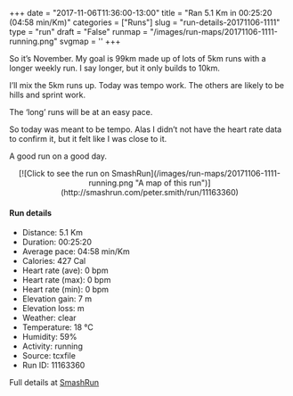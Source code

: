 +++
date = "2017-11-06T11:36:00-13:00"
title = "Ran 5.1 Km in 00:25:20 (04:58 min/Km)"
categories = ["Runs"]
slug = "run-details-20171106-1111"
type = "run"
draft = "False"
runmap = "/images/run-maps/20171106-1111-running.png"
svgmap = '<polyline points="0 57, 1 59, 1 60, 2 64, 3 65, 3 65, 4 64, 5 63, 7 63, 10 60, 11 58, 14 56, 15 54, 20 50, 21 48, 23 47, 27 45, 33 42, 35 41, 39 41, 46 44, 47 44, 48 44, 50 42, 53 40, 54 37, 54 36, 56 36, 57 35, 67 35, 76 36, 82 36, 85 37, 88 38, 92 40, 95 42, 100 47, 100 47, 97 45, 94 42, 91 40, 89 38, 85 37, 84 37, 81 36, 77 36, 65 35, 56 36, 56 36, 55 36, 55 36, 53 40, 52 41, 49 44, 47 45, 46 45, 46 44, 44 43, 42 43, 40 41, 35 42, 32 41, 31 41, 29 43, 28 44, 26 46, 23 48, 22 49, 22 49, 20 49, 20 50, 17 53">'
+++

So it’s November. My goal is 99km made up of lots of 5km runs with a longer weekly run. I say longer, but it only builds to 10km. 

I’ll mix the 5km runs up. Today was tempo work. The others are likely to be hills and sprint work. 

The ‘long’ runs will be at an easy pace. 

So today was meant to be tempo. Alas I didn’t not have the heart rate data to confirm it, but it felt like I was close to it. 

A good run on a good day. 

<!--more-->

<center>
[![Click to see the run on SmashRun](/images/run-maps/20171106-1111-running.png "A map of this run")](http://smashrun.com/peter.smith/run/11163360)
</center>

#### Run details

* Distance: 5.1 Km
* Duration: 00:25:20
* Average pace: 04:58 min/Km
* Calories: 427 Cal
* Heart rate (ave): 0 bpm
* Heart rate (max): 0 bpm
* Heart rate (min): 0 bpm
* Elevation gain: 7 m
* Elevation loss:  m
* Weather: clear
* Temperature: 18 &deg;C
* Humidity: 59%
* Activity: running
* Source: tcxfile
* Run ID: 11163360

Full details at [SmashRun](http://smashrun.com/peter.smith/run/11163360)